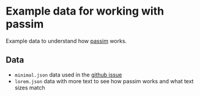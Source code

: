 # Example data for working with passim

Example data to understand how [passim](https://github.com/dasmiq/passim) works.

## Data

* `minimal.json` data used in the [github issue](https://github.com/dasmiq/passim/issues/4)
* `lorem.json` data with more text to see how passim works and what text sizes match
